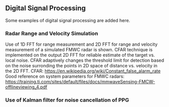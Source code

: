 ## Digital Signal Processing
Some examples of digital signal processing are added here.

### Radar Range and Velocity Simulation
Use of 1D FFT for range measurement and 2D FFT for range and velocity measurement of a simulated FMWC radar is shown.
CFAR technique is implemented on the output 2D FFT for reliable estimate of the target vs. local noise. CFAR adaptively changes the threshold limit for detection based on the noise surronding the points in 2D space of distance vs. velocity in the 2D FFT.
CFAR: https://en.wikipedia.org/wiki/Constant_false_alarm_rate
Good reference on system parameters for FMWC radars: https://training.ti.com/sites/default/files/docs/mmwaveSensing-FMCW-offlineviewing_4.pdf

### Use of Kalman filter for noise cancellation of PPG
